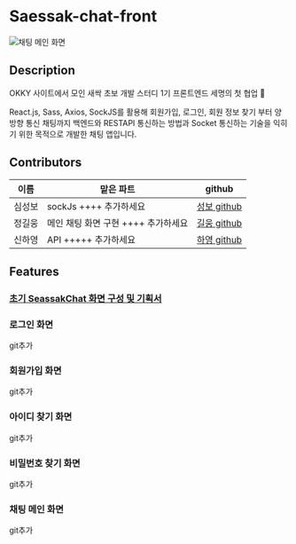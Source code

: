 # Saessak-chat-front
![채팅 메인 화면](https://user-images.githubusercontent.com/70371342/213625164-78c5cb29-c858-46a4-97a3-b4ad11af37fb.png)

## Description
OKKY 사이트에서 모인 새싹 초보 개발 스터디 1기 프론트엔드 세명의 첫 협업 🤗

React.js, Sass, Axios, SockJS를 활용해 회원가입, 로그인, 회원 정보 찾기 부터 양방향 통신 채팅까지 
백엔드와 RESTAPI 통신하는 방법과 Socket 통신하는 기술을 익히기 위한 목적으로 개발한 채팅 앱입니다.

## Contributors
|이름|맡은 파트|github|
|---|---|---|
|심성보|sockJs ++++ 추가하세요|[성보 github](https://github.com/Shim-sim)|
|정길웅|메인 채팅 화면 구현 ++++ 추가하세요|[길웅 github](https://github.com/DoggySummer)|
|신하영|API +++++ 추가하세요|[하영 github](https://github.com/Hayeong8957)|

## Features
### [초기 SeassakChat 화면 구성 및 기획서](https://steep-agreement-07d.notion.site/SeassakChat-dc9c53d11dfd4118a36e4871baa41064)

### 로그인 화면

git추가

### 회원가입 화면

git추가

### 아이디 찾기 화면

git추가


### 비밀번호 찾기 화면

git추가

### 채팅 메인 화면

git추가
